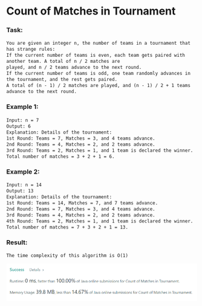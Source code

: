 # Count of Matches in Tournament

### Task:

    You are given an integer n, the number of teams in a tournament that has strange rules:
    If the current number of teams is even, each team gets paired with another team. A total of n / 2 matches are 
    played, and n / 2 teams advance to the next round.
    If the current number of teams is odd, one team randomly advances in the tournament, and the rest gets paired.
    A total of (n - 1) / 2 matches are played, and (n - 1) / 2 + 1 teams advance to the next round.

### Example 1:

    Input: n = 7
    Output: 6
    Explanation: Details of the tournament:
    1st Round: Teams = 7, Matches = 3, and 4 teams advance.
    2nd Round: Teams = 4, Matches = 2, and 2 teams advance.
    3rd Round: Teams = 2, Matches = 1, and 1 team is declared the winner.
    Total number of matches = 3 + 2 + 1 = 6.

### Example 2:

    Input: n = 14
    Output: 13
    Explanation: Details of the tournament:
    1st Round: Teams = 14, Matches = 7, and 7 teams advance.
    2nd Round: Teams = 7, Matches = 3, and 4 teams advance.
    3rd Round: Teams = 4, Matches = 2, and 2 teams advance.
    4th Round: Teams = 2, Matches = 1, and 1 team is declared the winner.
    Total number of matches = 7 + 3 + 2 + 1 = 13.

### Result:

    The time complexity of this algorithm is O(1)

![img.png](img.png)